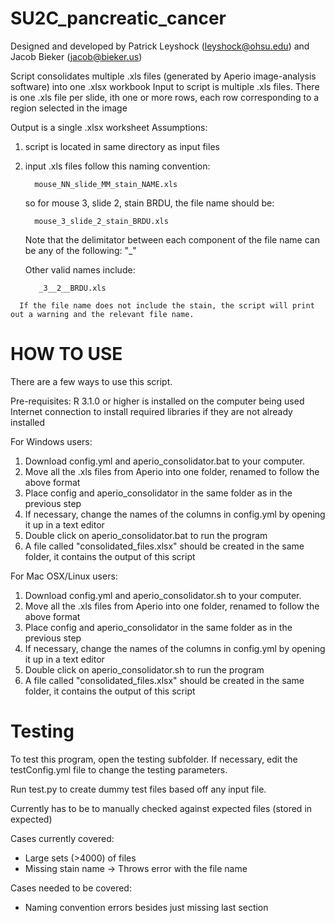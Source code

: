 # SU2C_pancreatic_cancer
 Designed and developed by Patrick Leyshock (leyshock@ohsu.edu) and Jacob Bieker (jacob@bieker.us)

 Script consolidates multiple .xls files (generated by Aperio image-analysis software) into one .xlsx workbook
   Input to script is multiple .xls files.  There is one .xls file per slide, ith one or more rows, each row
     corresponding to a region selected in the image

   Output is a single .xlsx worksheet
 Assumptions:
   1.  script is located in same directory as input files
   3.  input .xls files follow this naming convention:

             mouse_NN_slide_MM_stain_NAME.xls

       so for mouse 3, slide 2, stain BRDU, the file name should be:

             mouse_3_slide_2_stain_BRDU.xls

       Note that the delimitator between each component of the file name can be 
       any of the following: "_"
       
       Other valid names include:
       
              _3__2__BRDU.xls
              
      If the file name does not include the stain, the script will print out a warning and the relevant file name.

#   HOW TO USE
There are a few ways to use this script. 

Pre-requisites: R 3.1.0 or higher is installed on the computer being used
                Internet connection to install required libraries if they are not already installed

For Windows users: 

1. Download config.yml and aperio_consolidator.bat to your computer. 
2. Move all the .xls files from Aperio into one folder, renamed to follow the
above format
3. Place config and aperio_consolidator in the same folder as in the previous step
4. If necessary, change the names of the columns in config.yml by opening it up in a text editor
5. Double click on aperio_consolidator.bat to run the program
6. A file called "consolidated_files.xlsx" should be created in the same folder, it contains the output of this script


For Mac OSX/Linux users:

1. Download config.yml and aperio_consolidator.sh to your computer. 
2. Move all the .xls files from Aperio into one folder, renamed to follow the
above format
3. Place config and aperio_consolidator in the same folder as in the previous step
4. If necessary, change the names of the columns in config.yml by opening it up in a text editor
5. Double click on aperio_consolidator.sh to run the program
6. A file called "consolidated_files.xlsx" should be created in the same folder, it contains the output of this script


# Testing

To test this program, open the testing subfolder. If necessary, edit the testConfig.yml file to change the testing
parameters. 

Run test.py to create dummy test files based off any input file. 

Currently has to be to manually checked against expected files (stored in expected)

Cases currently covered: 
- Large sets (>4000) of files
- Missing stain name -> Throws error with the file name

Cases needed to be covered:
- Naming convention errors besides just missing last section
